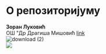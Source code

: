 # O репозиторијуму
**Зоран Луковић**\
ОШ "Др Драгиша Мишовић [link](https://osdragisamisovic.edu.rs/)\
![download (2)](https://user-images.githubusercontent.com/96352499/218180193-d27da1fd-e8bb-44b4-b6a3-60b40d21403b.jpg)\
![](https://komarev.com/ghpvc/?username=zoranlukovic)
